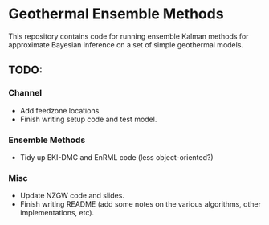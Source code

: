 # Geothermal Ensemble Methods

This repository contains code for running ensemble Kalman methods for approximate Bayesian inference on a set of simple geothermal models.

## TODO:
### Channel
 - Add feedzone locations
 - Finish writing setup code and test model.
### Ensemble Methods
 - Tidy up EKI-DMC and EnRML code (less object-oriented?)
### Misc
 - Update NZGW code and slides.
 - Finish writing README (add some notes on the various algorithms, other implementations, etc).